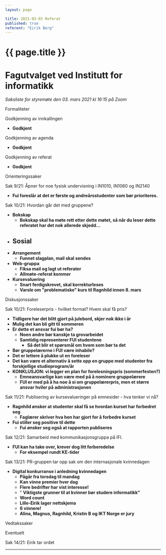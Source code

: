 ```yaml
---
layout: page

title: 2021-03-03 Referat
published: true
referent: "Eirik Berg"
---
```


# {{ page.title }}

# Fagutvalget ved Institutt for informatikk

_Saksliste for styremøte den 03. mars 2021 kl_ _16:15_ _på Zoom_

Formaliteter

Godkjenning av innkallingen

- **Godkjent**

Godkjenning av agenda

- **Godkjent**

Godkjenning av referat

- **Godkjent**

Orienteringssaker

Sak 9/21: Åpner for noe fysisk undervisning i IN1010, IN1060 og IN2140

- **Fui foreslår at det er første og andreårsstudenter som bør prioriteres.**

Sak 10/21: Hvordan går det med gruppene?

- **Bokskap**
  - **Bokskap skal ha møte rett etter dette møtet, så når du leser dette referatet har det nok allerede skjedd...**
- **Sosial**
  -
- **Arrangement**
  - **Funnet slagplan, mail skal sendes**
- **Web-gruppa**
  - **Fiksa mail og lagt ut referater**
  - **Allmøte-referat kommer**
- **Kursevaluering**
  - **Snart ferdigskrevet, skal korrekturleses**
  - **Varsle om &quot;problematiske&quot; kurs til Ragnhild innen 8. mars**

Diskusjonssaker

Sak 10/21: Foreleserpris - hvilket format? Hvem skal få pris?

- **Tidligere har det blitt gjort på julebord, skjer nok ikke i år**
- **Mulig det kan bli gitt til sommeren**
- **Er dette et ansvar fui bør ha?**
  - **Noen andre bør kanskje ta grovarbeidet**
  - **Samtidig representerer FUI studentene**
    - **Så det blir et spørsmål om hvem som bør ta det**
- **Bør gruppelærerne i FUI være inhabile?**
- **Det er lettere å plukke ut en foreleser**
- **Det kan være et alternativ å sette opp en gruppe med studenter fra forskjellige studieprogram/år**
- **KONKLUSJON: vi legger en plan for forelesningspris (sommerfesten?)**
  - **Emneansvarlige kan være med på å nominere gruppelærere**
  - **FUI er med på å ha noe å si om gruppelærerpris, men et større ansvar hviler på administrasjonen**

Sak 11/21: Publisering av kursevalueringer på emnesider - hva tenker vi nå?

- **Ragnhild ønsker at studenter skal få se hvordan kurset har forbedret seg**
  - **Faglærer skriver hva hen har gjort for å forbedre kurset**
- **Fui stiller seg positive til dette**
  - **Fui ønsker seg også at rapporten publiseres**

Sak 12/21: Samarbeid med kommunikasjonsgruppa på IFI.

- **FUI kan ha take over, krever dog litt forberedelse**
  - **For eksempel rundt KE-tider**

Sak 13/21: PR-gruppen tar opp sak om den internasjonale kvinnedagen

- **Digital konkurranse i anledning kvinnedagen**
  - **Pågår fra torsdag til mandag**
  - **Kan vinne premier hver dag**
  - **Flere bedrifter har vist interesse!**
  - &quot; **Viktigste grunner til at kvinner bør studere informatikk&quot;**
  - **Word count**
  - **Lille-Eirik lager nettskjema**
  - **6 vinnere!**
  - **Alina, Magnus, Ragnhild, Kristin B og IKT Norge er jury**

Vedtakssaker

Eventuelt

Sak 14/21: Eirik tar ordet

--------------------------
